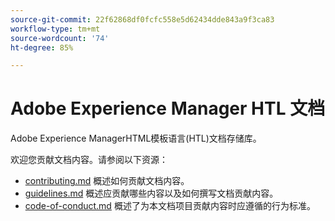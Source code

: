 ```yaml
---
source-git-commit: 22f62868df0fcfc558e5d62434dde843a9f3ca83
workflow-type: tm+mt
source-wordcount: '74'
ht-degree: 85%

---
```

# Adobe Experience Manager HTL 文档

Adobe Experience ManagerHTML模板语言(HTL)文档存储库。

欢迎您贡献文档内容。请参阅以下资源：

* [contributing.md](contributing.md) 概述如何贡献文档内容。
* [guidelines.md](guidelines.md) 概述应贡献哪些内容以及如何撰写文档贡献内容。
* [code-of-conduct.md](code-of-conduct.md) 概述了为本文档项目贡献内容时应遵循的行为标准。
